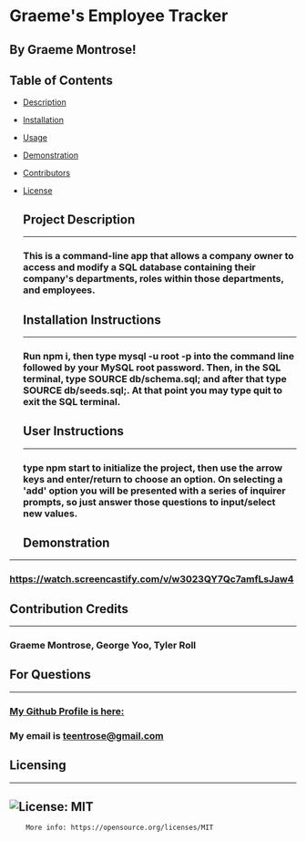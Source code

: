 # Graeme's Employee Tracker
  ## By Graeme Montrose!

  ## Table of Contents
- [Description](#description)
- [Installation](#installation)
- [Usage](#usage)
- [Demonstration](#demonstration)
- [Contributors](#contributors)
- [License](#license)

  <a id="description"></a>
  ## Project Description
  ---------------------------------
  ### This is a command-line app that allows a company owner to access and modify a SQL database containing their company's departments, roles within those departments, and employees.

  <a id="installation"></a>
  ## Installation Instructions
  -----------------
  ### Run npm i, then type mysql -u root -p into the command line followed by your MySQL root password. Then, in the SQL terminal, type SOURCE db/schema.sql; and after that type SOURCE db/seeds.sql;. At that point you may type quit to exit the SQL terminal.

  <a id="usage"></a>
  ## User Instructions
  -----------------
  ### type npm start to initialize the project, then use the arrow keys and enter/return to choose an option. On selecting a 'add' option you will be presented with a series of inquirer prompts, so just answer those questions to input/select new values.

  <a id="demonstration"></a>
  ## Demonstration
-----------------------------------
  ### https://watch.screencastify.com/v/w3023QY7Qc7amfLsJaw4

  <a id="contributors"></a>
  ## Contribution Credits
  -----------------------
  ### Graeme Montrose, George Yoo, Tyler Roll

  <a id="questions"></a>
  ## For Questions
---------------------------------
  ### [My Github Profile is here:](https://github.com/ThreeBrainCells "ThreeBrainCells")
  ### My email is [teentrose@gmail.com](mailto:teentrose@gmail.com)
  
  <a id="license"></a>
  ## Licensing
  ----------------------------
  ## ![License: MIT](https://img.shields.io/badge/License-MIT-yellow.svg)
        More info: https://opensource.org/licenses/MIT